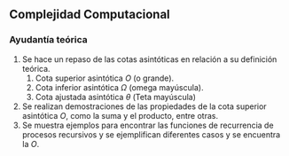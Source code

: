 ## Complejidad Computacional

### Ayudantía teórica
1.  Se hace un repaso de las cotas asintóticas en relación a su definición teórica.
    1. Cota superior asintótica $O$ (o grande).
    2. Cota inferior asintótica $Ω$ (omega mayúscula).
    3. Cota ajustada asintótica $θ$ (Teta mayúscula)
3.  Se realizan demostraciones de las propiedades de la cota superior asintótica $O$, como la suma y el producto, entre otras.
4.  Se muestra ejemplos para encontrar las funciones de recurrencia de procesos recursivos y se ejemplifican diferentes casos y se encuentra la $O$.
